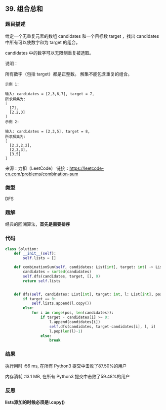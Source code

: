 ## 39. 组合总和



### 题目描述

给定一个无重复元素的数组 candidates 和一个目标数 target ，找出 candidates 中所有可以使数字和为 target 的组合。

candidates 中的数字可以无限制重复被选取。

说明：

所有数字（包括 target）都是正整数。
解集不能包含重复的组合。 

```
示例 1:

输入: candidates = [2,3,6,7], target = 7,
所求解集为:
[
  [7],
  [2,2,3]
]
示例 2:

输入: candidates = [2,3,5], target = 8,
所求解集为:
[
  [2,2,2,2],
  [2,3,3],
  [3,5]
]
```

来源：力扣（LeetCode）
链接：https://leetcode-cn.com/problems/combination-sum

### 类型

DFS



### 题解

经典的回溯算法，**首先是需要排序**



### 代码

```python
class Solution:
	def __init__(self):
		self.lists = []

	def combinationSum(self, candidates: List[int], target: int) -> List[List[int]]:
		candidates = sorted(candidates)
		self.dfs(candidates, target, [], 0)
		return self.lists


	def dfs(self, candidates: List[int], target: int, l: List[int], pos: int):
		if target == 0:
			self.lists.append(l.copy())
		else:
			for i in range(pos, len(candidates)):
				if target - candidates[i] >= 0:
					l.append(candidates[i])
					self.dfs(candidates, target-candidates[i], l, i)
					l.pop(len(l)-1)
				else:
					break
```



### 结果

执行用时 :56 ms, 在所有 Python3 提交中击败了87.50%的用户

内存消耗 :13.1 MB, 在所有 Python3 提交中击败了59.48%的用户



### 反思

**lists添加的时候必须是l.copy()**